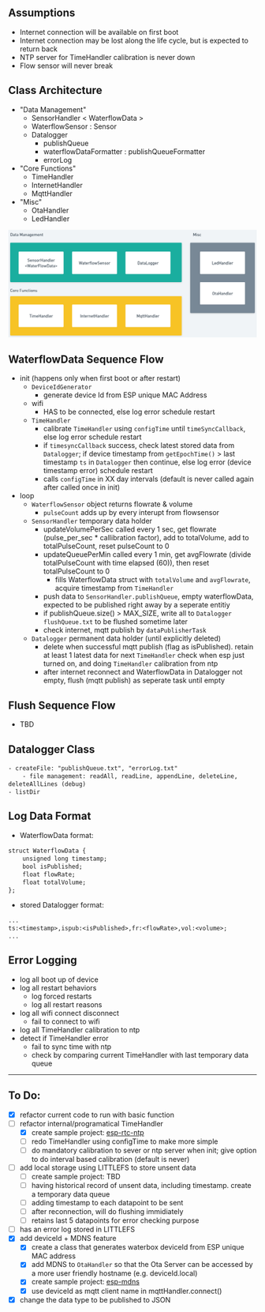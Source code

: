 ## Assumptions
- Internet connection will be available on first boot
- Internet connection may be lost along the life cycle, but is expected to return back
- NTP server for TimeHandler calibration is never down
- Flow sensor will never break

## Class Architecture
- "Data Management"
    - SensorHandler < WaterflowData >
    - WaterflowSensor : Sensor
    - Datalogger
        - publishQueue
        - waterflowDataFormatter : publishQueueFormatter
        - errorLog
- "Core Functions"
    - TimeHandler
    - InternetHandler
    - MqttHandler
- "Misc"
    - OtaHandler
    - LedHandler

![](docs/component-diagram.png)

## WaterflowData Sequence Flow
- init (happens only when first boot or after restart)
    - `DeviceIdGenerator`
        - generate device Id from ESP unique MAC Address
    - wifi
        - HAS to be connected, else log error schedule restart
    - `TimeHandler`
        - calibrate `TimeHandler` using `configTime` until `timeSyncCallback`, else log error schedule restart
        - if `timesyncCallback` success, check latest stored data from `Datalogger`; if device timestamp from `getEpochTime()` > last timestamp `ts` in `Datalogger` then continue, else log error (device timestamp error) schedule restart
        - calls `configTime` in XX day intervals (default is never called again after called once in init)
- loop
    - `WaterflowSensor` object returns flowrate & volume
        - `pulseCount` adds up by every interupt from flowsensor
    - `SensorHandler` temporary data holder 
        - updateVolumePerSec called every 1 sec, get flowrate (pulse_per_sec * callibration factor), add to totalVolume, add to totalPulseCount, reset pulseCount to 0
        - updateQueuePerMin called every 1 min, get avgFlowrate (divide totalPulseCount with time elapsed (60)), then reset totalPulseCount to 0
            - fills WaterflowData struct with `totalVolume` and `avgFlowrate`, acquire timestamp from `TimeHandler`
        - push data to `SensorHandler.publishQueue`, empty waterflowData, expected to be published right away by a seperate entitiy
        - if publishQueue.size() > MAX_SIZE, write all to `Datalogger` `flushQueue.txt` to be flushed sometime later
        - check internet, mqtt publish by `dataPublisherTask`
    - `Datalogger` permanent data holder (until explicitly deleted) 
        - delete when successful mqtt publish (flag as isPublished). retain at least 1 latest data for next `TimeHandler` check when esp just turned on, and doing `TimeHandler` calibration from ntp 
        - after internet reconnect and WaterflowData in Datalogger not empty, flush (mqtt publish) as seperate task until empty

## Flush Sequence Flow
- TBD

## Datalogger Class
```
- createFile: "publishQueue.txt", "errorLog.txt"
    - file management: readAll, readLine, appendLine, deleteLine, deleteAllLines (debug)
- listDir
```

## Log Data Format
- WaterflowData format:
```
struct WaterflowData {
    unsigned long timestamp;
    bool isPublished;
    float flowRate;
    float totalVolume;
};
```

- stored Datalogger format:
```
...
ts:<timestamp>,ispub:<isPublished>,fr:<flowRate>,vol:<volume>;
...
```

## Error Logging
- log all boot up of device
- log all restart behaviors
    - log forced restarts
    - log all restart reasons
- log all wifi connect disconnect
    - fail to connect to wifi
- log all TimeHandler calibration to ntp
- detect if TimeHandler error
    - fail to sync time with ntp
    - check by comparing current TimeHandler with last temporary data queue

---

## To Do:
- [x] refactor current code to run with basic function
- [ ] refactor internal/programatical TimeHandler
    - [x] create sample project: [esp-rtc-ntp](https://github.com/royyandzakiy/esp32-rtc-ntp)
    - [ ] redo TimeHandler using configTime to make more simple
    - [ ] do mandatory calibration to sever or ntp server when init; give option to do interval based calibration (default is never)
- [ ] add local storage using LITTLEFS to store unsent data
    - [ ] create sample project: TBD
    - [ ] having historical record of unsent data, including timestamp. create a temporary data queue
    - [ ] adding timestamp to each datapoint to be sent
    - [ ] after reconnection, will do flushing immidiately
    - [ ] retains last 5 datapoints for error checking purpose
- [ ] has an error log stored in LITTLEFS
- [x] add deviceId + MDNS feature
    - [x] create a class that generates waterbox deviceId from ESP unique MAC address
    - [x] add MDNS to `OtaHandler` so that the Ota Server can be accessed by a more user friendly hostname (e.g. deviceId.local)
    - [x] create sample project: [esp-mdns](https://github.com/kemalrizky/esp32-mdns)
    - [x] use deviceId as mqtt client name in mqttHandler.connect()
- [x] change the data type to be published to JSON